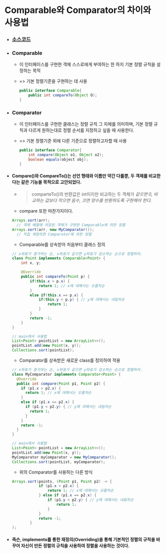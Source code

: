 # Comparable와 Comparator의 차이와 사용법

- ### [소스코드](https://github.com/audtjr9514/BaekJoon_Algorithm/blob/master/src/sort_compare_code.java)

- ### Comparable

  - 이 인터페이스를 구현한 객체 스스로에게 부여하는 한 하지 기본 정렬 규칙을 설정하는 목적

  - => 기본 정렬기준을 구현하는 데 사용

    ```java
    public interface Comparable{
        public int compareTo(Object O);
    }
    ```

    

- ### Comparator

  - 이 인터페이스를 구현한 클래스는 정렬 규칙 그 자체를 의미하며, 기본 정렬 규칙과 다르게
    원하는대로 정렬 순서를 지정하고 싶을 때 사용한다.

  - => 기본 정렬기준 외에 다른 기준으로 정렬하고자할 때 사용

    ```java
    public interface Comparator{
        int compare(Object o1, Object o2);
        boolean equals(object obj);
    }
    ```

    

- #### Compare()와 CompareTo()는 선언 형태와 이름만 약간 다를뿐, 두 객체를 비교한다는 같은 기능을 목적으로 고안되었다.

  - > comparteTo()의 반환값은 int이지만 비교하는 두 객체가
    > *같으면 0, 비교하는 값보다 작으면 음수, 크면 양수를 반환하도록 구현해야 한다.*

  - compare 또한 마찬가지이다.

  ```java
  Arrays.sort(arr);
  	// 객체 배열에 저장된 객체가 구현한 Comparable에 의한 정렬
  Arrays.sort(arr, new MyComparator());
  	// 직접 재정의한 Comparator에 의한 정렬
  ```

  - Comparable를 상속받아 처음부터 클래스 정의

  ```java
  // x좌표가 증가하는 순, x좌표가 같으면 y좌표가 감소하는 순으로 정렬하라.
  class Point implements Comparable<Point> {
      int x, y;
  
      @Override
      public int compareTo(Point p) {
          if(this.x > p.x) {
              return 1; // x에 대해서는 오름차순
          }
          else if(this.x == p.x) {
              if(this.y < p.y) { // y에 대해서는 내림차순
                  return 1;
              }
          }
          return -1;
      }
  }
  
  // main에서 사용법
  List<Point> pointList = new ArrayList<>();
  pointList.add(new Point(x, y));
  Collections.sort(pointList);
  ```

  - Comparator를 상속받은 새로운 class를 정의하여 적용

  ```java
  // x좌표가 증가하는 순, x좌표가 같으면 y좌표가 감소하는 순으로 정렬하라.
  class MyComparator implements Comparator<Point> {
    @Override
    public int compare(Point p1, Point p2) {
      if (p1.x > p2.x) {
        return 1; // x에 대해서는 오름차순
      }
      else if (p1.x == p2.x) {
        if (p1.y < p2.y) { // y에 대해서는 내림차순
          return 1;
        }
      }
      return -1;
    }
  }
  
  // main에서 사용법
  List<Point> pointList = new ArrayList<>();
  pointList.add(new Point(x, y));
  MyComparator myComparator = new MyComparator();
  Collections.sort(pointList, myComparator);
  ```

  - 위의 Comparator를 사용하는 다른 방식

  ```java
  Arrays.sort(points, (Point p1, Point p2) -> {
              if (p1.x > p2.x) {
                  return 1; // x에 대해서는 오름차순
              } else if (p1.x == p2.x) {
                  if (p1.y < p2.y) { // y에 대해서는 내림차순
                      return 1;
                  }
              }
              return -1;
          }
  );
  ```

  

- #### 즉슨,  implements를 통한 재정의(Overriding)을 통해 기본적인 정렬의 규칙을 바꾸어 자신이 만든 정렬의 규칙을 사용하여 정렬을 사용하는 것이다.